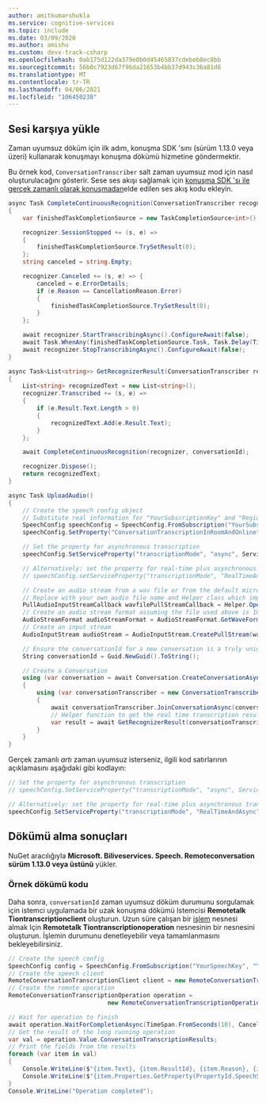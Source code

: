 ```yaml
---
author: amitkumarshukla
ms.service: cognitive-services
ms.topic: include
ms.date: 03/09/2020
ms.author: amishu
ms.custom: devx-track-csharp
ms.openlocfilehash: 0ab175d122da379e0b0d45465837cdebeb8ec8bb
ms.sourcegitcommit: 56b0c7923d67f96da21653b4bb37d943c36a81d6
ms.translationtype: MT
ms.contentlocale: tr-TR
ms.lasthandoff: 04/06/2021
ms.locfileid: "106450238"
---
```

## <a name="upload-the-audio"></a>Sesi karşıya yükle

Zaman uyumsuz döküm için ilk adım, konuşma SDK 'sını (sürüm 1.13.0 veya üzeri) kullanarak konuşmayı konuşma dökümü hizmetine göndermektir.

Bu örnek kod, `ConversationTranscriber` salt zaman uyumsuz mod için nasıl oluşturulacağını gösterir. Sese ses akışı sağlamak için [konuşma SDK 'sı ile gerçek zamanlı olarak konuşmadan](../../../../how-to-use-conversation-transcription.md)elde edilen ses akış kodu ekleyin. 

```csharp
async Task CompleteContinuousRecognition(ConversationTranscriber recognizer, string conversationId)
{
    var finishedTaskCompletionSource = new TaskCompletionSource<int>();

    recognizer.SessionStopped += (s, e) =>
    {
        finishedTaskCompletionSource.TrySetResult(0);
    };
    string canceled = string.Empty;

    recognizer.Canceled += (s, e) => {
        canceled = e.ErrorDetails;
        if (e.Reason == CancellationReason.Error)
        {
            finishedTaskCompletionSource.TrySetResult(0);
        }
    };

    await recognizer.StartTranscribingAsync().ConfigureAwait(false);
    await Task.WhenAny(finishedTaskCompletionSource.Task, Task.Delay(TimeSpan.FromSeconds(10)));
    await recognizer.StopTranscribingAsync().ConfigureAwait(false);
}

async Task<List<string>> GetRecognizerResult(ConversationTranscriber recognizer, string conversationId)
{
    List<string> recognizedText = new List<string>();
    recognizer.Transcribed += (s, e) =>
    {
        if (e.Result.Text.Length > 0)
        {
            recognizedText.Add(e.Result.Text);
        }
    };

    await CompleteContinuousRecognition(recognizer, conversationId);

    recognizer.Dispose();
    return recognizedText;
}

async Task UploadAudio()
{
    // Create the speech config object
    // Substitute real information for "YourSubscriptionKey" and "Region"
    SpeechConfig speechConfig = SpeechConfig.FromSubscription("YourSubscriptionKey", "Region");
    speechConfig.SetProperty("ConversationTranscriptionInRoomAndOnline", "true");

    // Set the property for asynchronous transcription
    speechConfig.SetServiceProperty("transcriptionMode", "async", ServicePropertyChannel.UriQueryParameter);

    // Alternatively: set the property for real-time plus asynchronous transcription
    // speechConfig.setServiceProperty("transcriptionMode", "RealTimeAndAsync", ServicePropertyChannel.UriQueryParameter);

    // Create an audio stream from a wav file or from the default microphone if you want to stream live audio from the supported devices
    // Replace with your own audio file name and Helper class which implements AudioConfig using PullAudioInputStreamCallback
    PullAudioInputStreamCallback wavfilePullStreamCallback = Helper.OpenWavFile("16kHz16Bits8channelsOfRecordedPCMAudio.wav");
    // Create an audio stream format assuming the file used above is 16kHz, 16 bits and 8 channel pcm wav file
    AudioStreamFormat audioStreamFormat = AudioStreamFormat.GetWaveFormatPCM(16000, 16, 8);
    // Create an input stream
    AudioInputStream audioStream = AudioInputStream.CreatePullStream(wavfilePullStreamCallback, audioStreamFormat);

    // Ensure the conversationId for a new conversation is a truly unique GUID
    String conversationId = Guid.NewGuid().ToString();

    // Create a Conversation
    using (var conversation = await Conversation.CreateConversationAsync(speechConfig, conversationId))
    {
        using (var conversationTranscriber = new ConversationTranscriber(AudioConfig.FromStreamInput(audioStream)))
        {
            await conversationTranscriber.JoinConversationAsync(conversation);
            // Helper function to get the real time transcription results
            var result = await GetRecognizerResult(conversationTranscriber, conversationId);
        }
    }
}
```

Gerçek zamanlı _artı_ zaman uyumsuz isterseniz, ilgili kod satırlarının açıklamasını aşağıdaki gibi kodlayın:

```csharp
// Set the property for asynchronous transcription
// speechConfig.SetServiceProperty("transcriptionMode", "async", ServicePropertyChannel.UriQueryParameter);

// Alternatively: set the property for real-time plus asynchronous transcription
speechConfig.SetServiceProperty("transcriptionMode", "RealTimeAndAsync", ServicePropertyChannel.UriQueryParameter);
```

## <a name="get-transcription-results"></a>Dökümü alma sonuçları

NuGet aracılığıyla **Microsoft. Biliveservices. Speech. Remoteconversation sürüm 1.13.0 veya üstünü** yükler.

### <a name="sample-transcription-code"></a>Örnek dökümü kodu

Daha sonra, `conversationId` zaman uyumsuz döküm durumunu sorgulamak için istemci uygulamada bir uzak konuşma dökümü Istemcisi **Remotetalk Tiontranscriptionclient** oluşturun. Uzun süre çalışan bir [işlem](https://github.com/Azure/azure-sdk-for-net/tree/master/sdk/core/Azure.Core#consuming-long-running-operations-using-operationt) nesnesi almak Için **Remotetalk Tiontranscriptionoperation** nesnesinin bir nesnesini oluşturun. İşlemin durumunu denetleyebilir veya tamamlanmasını bekleyebilirsiniz. 

```csharp
// Create the speech config
SpeechConfig config = SpeechConfig.FromSubscription("YourSpeechKey", "YourSpeechRegion");
// Create the speech client
RemoteConversationTranscriptionClient client = new RemoteConversationTranscriptionClient(config);
// Create the remote operation
RemoteConversationTranscriptionOperation operation = 
                            new RemoteConversationTranscriptionOperation(conversationId, client);

// Wait for operation to finish
await operation.WaitForCompletionAsync(TimeSpan.FromSeconds(10), CancellationToken.None);
// Get the result of the long running operation
var val = operation.Value.ConversationTranscriptionResults;
// Print the fields from the results
foreach (var item in val)
{
    Console.WriteLine($"{item.Text}, {item.ResultId}, {item.Reason}, {item.UserId}, {item.OffsetInTicks}, {item.Duration}");
    Console.WriteLine($"{item.Properties.GetProperty(PropertyId.SpeechServiceResponse_JsonResult)}");
}
Console.WriteLine("Operation completed");

```
